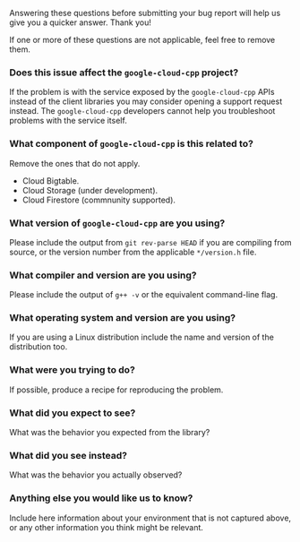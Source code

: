 Answering these questions before submitting your bug report will help us give
you a quicker answer. Thank you!

If one or more of these questions are not applicable, feel free to remove them.

### Does this issue affect the `google-cloud-cpp` project?

If the problem is with the service exposed by the `google-cloud-cpp` APIs
instead of the client libraries you may consider opening a support request
instead. The `google-cloud-cpp` developers cannot help you troubleshoot problems
with the service itself.

### What component of `google-cloud-cpp` is this related to?

Remove the ones that do not apply.

-   Cloud Bigtable.
-   Cloud Storage (under development).
-   Cloud Firestore (commnunity supported).

### What version of `google-cloud-cpp` are you using?

Please include the output from `git rev-parse HEAD` if you are compiling from
source, or the version number from the applicable `*/version.h` file.

### What compiler and version are you using?

Please include the output of `g++ -v` or the equivalent command-line flag.

### What operating system and version are you using?

If you are using a Linux distribution include the name and version of the
distribution too.

### What were you trying to do?

If possible, produce a recipe for reproducing the problem.

### What did you expect to see?

What was the behavior you expected from the library?

### What did you see instead?

What was the behavior you actually observed?

### Anything else you would like us to know?

Include here information about your environment that is not captured above, or
any other information you think might be relevant.
